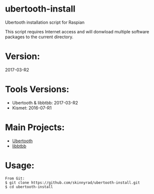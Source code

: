 # ubertooth-install
Ubertooth installation script for Raspian

This script requires Internet access and will donwload multiple software packages to the current directory.

# Version:
2017-03-R2

# Tools Versions:
- Ubertooth & libbtbb: 2017-03-R2
- Kismet: 2016-07-R1

# Main Projects:
- [Ubertooth](https://github.com/greatscottgadgets/ubertooth/)
- [libbtbb](https://github.com/greatscottgadgets/libbtbb/)

# Usage:
```
From Git:
$ git clone https://github.com/skinnyrad/ubertooth-install.git
$ cd ubertooth-install
